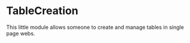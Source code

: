 TableCreation
=============

This little module allows someone to create and manage tables in single page webs.
